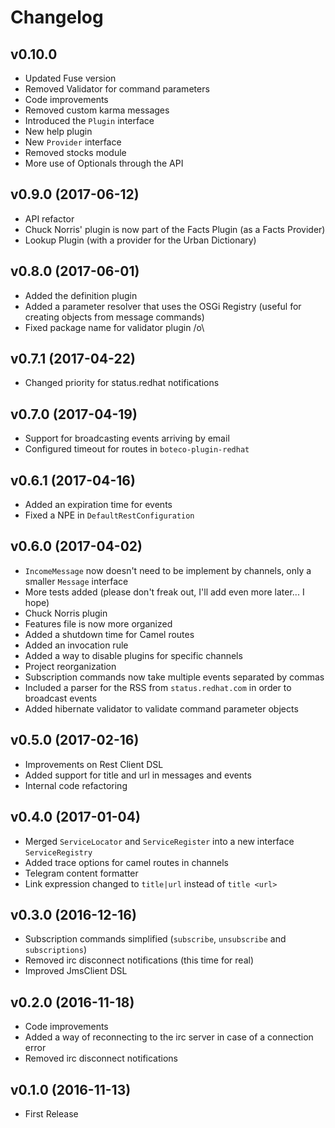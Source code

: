 # Changelog

## v0.10.0

- Updated Fuse version
- Removed Validator for command parameters
- Code improvements
- Removed custom karma messages
- Introduced the `Plugin` interface
- New help plugin
- New `Provider` interface
- Removed stocks module
- More use of Optionals through the API

## v0.9.0 (2017-06-12)

- API refactor
- Chuck Norris' plugin is now part of the Facts Plugin (as a Facts Provider)
- Lookup Plugin (with a provider for the Urban Dictionary)

## v0.8.0 (2017-06-01)

- Added the definition plugin
- Added a parameter resolver that uses the OSGi Registry (useful for creating objects from message commands)
- Fixed package name for validator plugin /o\

## v0.7.1 (2017-04-22)

- Changed priority for status.redhat notifications

## v0.7.0 (2017-04-19)

- Support for broadcasting events arriving by email
- Configured timeout for routes in `boteco-plugin-redhat`

## v0.6.1 (2017-04-16)

- Added an expiration time for events
- Fixed a NPE in `DefaultRestConfiguration`

## v0.6.0 (2017-04-02)

- `IncomeMessage` now doesn't need to be implement by channels, only a smaller `Message` interface
- More tests added (please don't freak out, I'll add even more later... I hope)
- Chuck Norris plugin
- Features file is now more organized
- Added a shutdown time for Camel routes
- Added an invocation rule
- Added a way to disable plugins for specific channels
- Project reorganization
- Subscription commands now take multiple events separated by commas
- Included a parser for the RSS from `status.redhat.com` in order to broadcast events
- Added hibernate validator to validate command parameter objects

## v0.5.0 (2017-02-16)

- Improvements on Rest Client DSL
- Added support for title and url in messages and events
- Internal code refactoring

## v0.4.0 (2017-01-04)

- Merged `ServiceLocator` and `ServiceRegister` into a new interface `ServiceRegistry`
- Added trace options for camel routes in channels
- Telegram content formatter
- Link expression changed to `title|url` instead of `title <url>`

## v0.3.0 (2016-12-16)

- Subscription commands simplified (`subscribe`, `unsubscribe` and `subscriptions`)
- Removed irc disconnect notifications (this time for real)
- Improved JmsClient DSL

## v0.2.0 (2016-11-18)

- Code improvements
- Added a way of reconnecting to the irc server in case of a connection error
- Removed irc disconnect notifications

## v0.1.0 (2016-11-13)

- First Release
